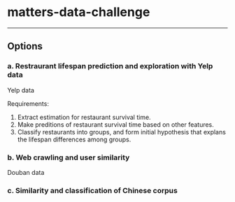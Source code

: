 # matters-data-challenge


---


## Options


### a. Restraurant lifespan prediction and exploration with Yelp data

Yelp data

Requirements:

1. Extract estimation for restaurant survival time.
2. Make preditions of restaurant survival time based on other features.
3. Classify restaurants into groups, and form initial hypothesis that explans the lifespan differences among groups.

### b. Web crawling and user similarity

Douban data

### c. Similarity and classification of Chinese corpus
